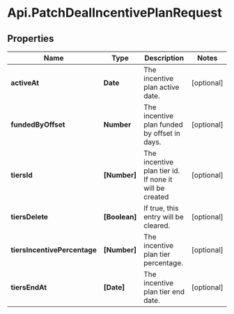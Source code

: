 # Api.PatchDealIncentivePlanRequest

## Properties

Name | Type | Description | Notes
------------ | ------------- | ------------- | -------------
**activeAt** | **Date** | The incentive plan active date. | [optional] 
**fundedByOffset** | **Number** | The incentive plan funded by offset in days. | [optional] 
**tiersId** | **[Number]** | The incentive plan tier id. If none it will be created | [optional] 
**tiersDelete** | **[Boolean]** | If true, this entry will be cleared. | [optional] 
**tiersIncentivePercentage** | **[Number]** | The incentive plan tier percentage. | [optional] 
**tiersEndAt** | **[Date]** | The incentive plan tier end date. | [optional] 


